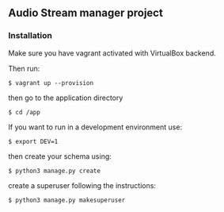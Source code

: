## Audio Stream manager project

### Installation

Make sure you have vagrant activated with VirtualBox backend.

Then run:

    $ vagrant up --provision

then go to the application directory

    $ cd /app

If you want to run in a development environment use:

    $ export DEV=1

then create your schema using:

    $ python3 manage.py create

create a superuser following the instructions:

    $ python3 manage.py makesuperuser

